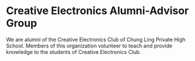 # Creative Electronics Alumni-Advisor Group

We are alumni of the Creative Electronics Club of Chung Ling Private High School. Members of this organization volunteer to teach and provide knowledge to the students of Creative Electronics Club.
